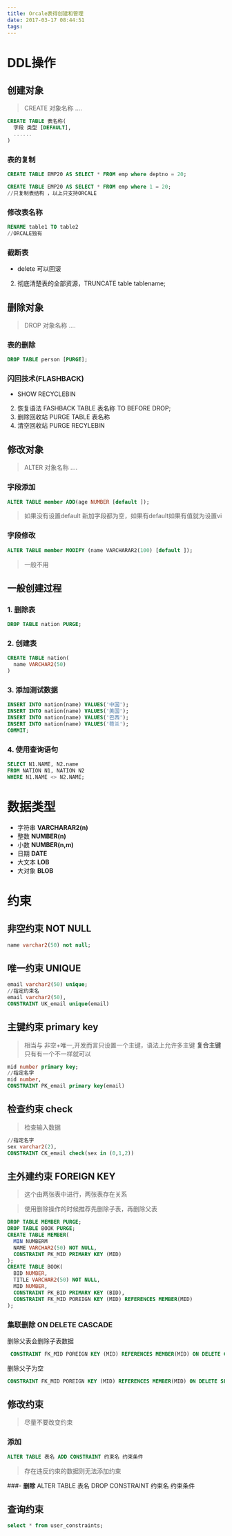 ```yaml
---
title: Orcale表得创建和管理
date: 2017-03-17 08:44:51
tags:
---
```


# DDL操作
## 创建对象
> CREATE 对象名称 ....

```sql
CREATE TABLE 表名称(
  字段 类型 [DEFAULT],
  ......
)
```
### 表的复制
```sql
CREATE TABLE EMP20 AS SELECT * FROM emp where deptno = 20;

CREATE TABLE EMP20 AS SELECT * FROM emp where 1 = 20;
//只复制表结构 ，以上只支持ORCALE
```
### 修改表名称
```sql
RENAME table1 TO table2
//ORCALE独有
```

### 截断表
- delete 可以回滚
2. 彻底清楚表的全部资源，TRUNCATE table tablename;

## 删除对象
> DROP 对象名称 ....

### 表的删除
```sql
DROP TABLE person [PURGE];
```
### 闪回技术(FLASHBACK)
- SHOW RECYCLEBIN
2. 恢复语法 FASHBACK TABLE 表名称 TO BEFORE DROP;
3. 删除回收站 PURGE TABLE 表名称
4. 清空回收站 PURGE RECYLEBIN


## 修改对象
> ALTER 对象名称 ....

### 字段添加
```sql
ALTER TABLE member ADD(age NUMBER [default ]);
```
> 如果没有设置default 新加字段都为空，如果有default如果有值就为设置vi

### 字段修改
```sql
ALTER TABLE member MODIFY (name VARCHARAR2(100) [default ]);
```
> 一般不用

## 一般创建过程
### 1. 删除表
```sql
DROP TABLE nation PURGE;
```
### 2. 创建表
```sql
CREATE TABLE nation(
  name VARCHAR2(50)
)
```
### 3. 添加测试数据
```sql
INSERT INTO nation(name) VALUES('中国');
INSERT INTO nation(name) VALUES('美国');
INSERT INTO nation(name) VALUES('巴西');
INSERT INTO nation(name) VALUES('荷兰');
COMMIT;
```
### 4. 使用查询语句
```sql
SELECT N1.NAME, N2.name
FROM NATION N1, NATION N2
WHERE N1.NAME <> N2.NAME;
```
# 数据类型
- 字符串
**VARCHARAR2(n)**
- 整数
**NUMBER(n)**
- 小数
**NUMBER(n,m)**
- 日期
**DATE**
- 大文本
**LOB**
- 大对象
**BLOB**

# 约束
## 非空约束 **NOT NULL**
```sql
name varchar2(50) not null;
```
## 唯一约束 **UNIQUE**
```sql
email varchar2(50) unique;
//指定约束名
email varchar2(50),
CONSTRAINT UK_email unique(email)
```

## 主键约束 **primary key**
> 相当与 非空+唯一,开发而言只设置一个主键，语法上允许多主键
**复合主键** 只有有一个不一样就可以

```sql
mid number primary key;
//指定名字
mid number,
CONSTRAINT PK_email primary key(email)
```

## 检查约束 **check**
> 检查输入数据

```sql
//指定名字
sex varchar2(2),
CONSTRAINT CK_email check(sex in (0,1,2))
```
## 主外建约束 **FOREIGN KEY**
> 这个由两张表中进行，两张表存在关系

> 使用删除操作的时候推荐先删除子表，再删除父表

```sql
DROP TABLE MEMBER PURGE;
DROP TABLE BOOK PURGE;
CREATE TABLE MEMBER(
  MIN NUMBERM
  NAME VARCHAR2(50) NOT NULL,
  CONSTRAINT PK_MID PRIMARY KEY (MID)
);
CREATE TABLE BOOK(
  BID NUMBER,
  TITLE VARCHAR2(50) NOT NULL,
  MID NUMBER,
  CONSTRAINT PK_BID PRIMARY KEY (BID),
  CONSTRAINT FK_MID POREIGN KEY (MID) REFERENCES MEMBER(MID)
);

```
### 集联删除 **ON DELETE CASCADE**
删除父表会删除子表数据
```sql
 CONSTRAINT FK_MID POREIGN KEY (MID) REFERENCES MEMBER(MID) ON DELETE CASCADE
```

删除父子为空
```sql
CONSTRAINT FK_MID POREIGN KEY (MID) REFERENCES MEMBER(MID) ON DELETE SET NULL
```

## 修改约束
>尽量不要改变约束

###  **添加**
```sql
ALTER TABLE 表名 ADD CONSTRAINT 约束名 约束条件
```
>存在违反约束的数据则无法添加约束

###- **删除** ALTER TABLE 表名 DROP  CONSTRAINT 约束名 约束条件

## 查询约束
```sql
select * from user_constraints;
```
